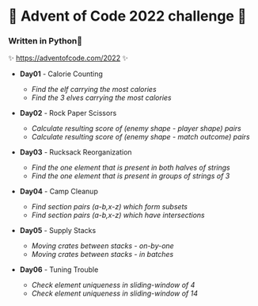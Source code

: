 # 🎄 Advent of Code 2022 challenge 🎄

### Written in **Python**🐍
✨ https://adventofcode.com/2022 ✨


- **Day01** - Calorie Counting
    - *Find the elf carrying the most calories*
    - *Find the 3 elves carrying the most calories*

- **Day02** - Rock Paper Scissors
    - *Calculate resulting score of (enemy shape - player shape) pairs*
    - *Calculate resulting score of (enemy shape - match outcome) pairs*

- **Day03** - Rucksack Reorganization
    - *Find the one element that is present in both halves of strings* 
    - *Find the one element that is present in groups of strings of 3* 

- **Day04** - Camp Cleanup
    - *Find section pairs (a-b,x-z) which form subsets* 
    - *Find section pairs (a-b,x-z) which have intersections* 
  
- **Day05** - Supply Stacks
    - *Moving crates between stacks - on-by-one* 
    - *Moving crates between stacks - in batches* 

- **Day06** - Tuning Trouble
    - *Check element uniqueness in sliding-window of 4* 
    - *Check element uniqueness in sliding-window of 14* 